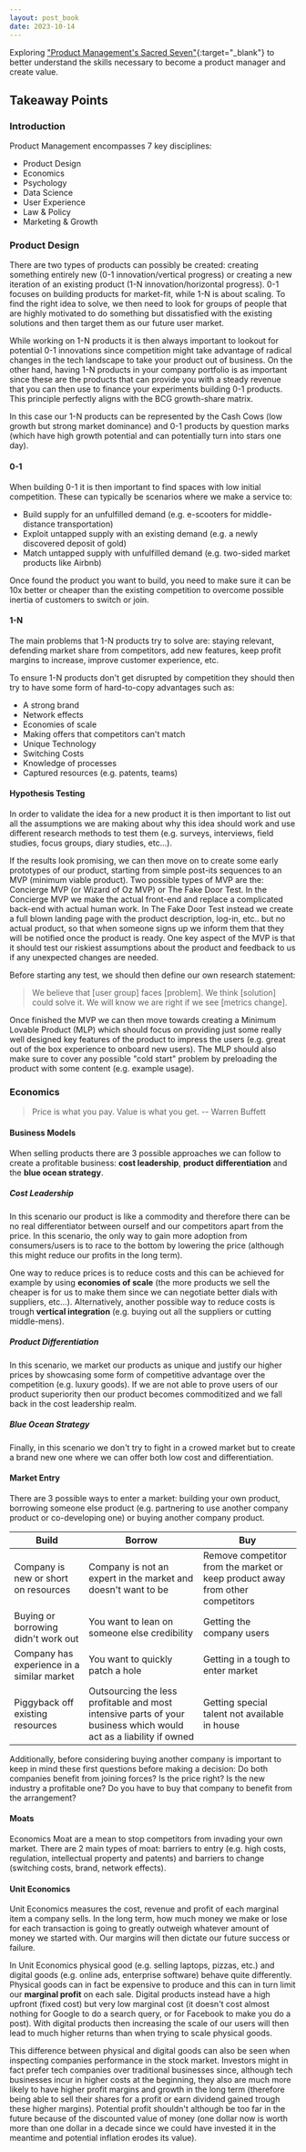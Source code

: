```yaml
---
layout: post_book
date: 2023-10-14
---
```


Exploring ["Product Management's Sacred Seven"](https://www.amazon.com/Product-Managements-Sacred-Seven-World-Class/dp/0578740583){:target="_blank"} to better understand the skills necessary to become a product manager and create value.

<!--end_excerpt-->

## Takeaway Points

### Introduction

Product Management encompasses 7 key disciplines:
- Product Design
- Economics
- Psychology
- Data Science
- User Experience
- Law & Policy
- Marketing & Growth

### Product Design
There are two types of products can possibly be created: creating something entirely new (0-1 innovation/vertical progress) or creating a new iteration of an existing product (1-N innovation/horizontal progress). 0-1 focuses on building products for market-fit, while 1-N is about scaling. To find the right idea to solve, we then need to look for groups of people that are highly motivated to do something but dissatisfied with the existing solutions and then target them as our future user market.

While working on 1-N products it is then always important to lookout for potential 0-1 innovations since competition might take advantage of radical changes in the tech landscape to take your product out of business. On the other hand, having 1-N products in your company portfolio is as important since these are the products that can provide you with a steady revenue that you can then use to finance your experiments building 0-1 products. This principle perfectly aligns with the BCG growth-share matrix. 

In this case our 1-N products can be represented by the Cash Cows (low growth but strong market dominance) and 0-1 products by question marks (which have high growth potential and can potentially turn into stars one day).

#### 0-1

When building 0-1 it is then important to find spaces with low initial competition. These can typically be scenarios where we make a service to:
- Build supply for an unfulfilled demand (e.g. e-scooters for middle-distance transportation)
- Exploit untapped supply with an existing demand (e.g. a newly discovered deposit of gold)
- Match untapped supply with unfulfilled demand (e.g. two-sided market products like Airbnb)

Once found the product you want to build, you need to make sure it can be 10x better or cheaper than the existing competition to overcome possible inertia of customers to switch or join.

#### 1-N
The main problems that 1-N products try to solve are: staying relevant, defending market share from competitors, add new features, keep profit margins to increase, improve customer experience, etc.

To ensure 1-N products don't get disrupted by competition they should then try to have some form of hard-to-copy advantages such as:
- A strong brand
- Network effects
- Economies of scale
- Making offers that competitors can't match
- Unique Technology
- Switching Costs
- Knowledge of processes
- Captured resources (e.g. patents, teams)

#### Hypothesis Testing

In order to validate the idea for a new product it is then important to list out all the assumptions we are making about why this idea should work and use different research methods to test them (e.g. surveys, interviews, field studies, focus groups, diary studies, etc...).

If the results look promising, we can then move on to create some early prototypes of our product, starting from simple post-its sequences to an MVP (minimum viable product). Two possible types of MVP are the: Concierge MVP (or Wizard of Oz MVP) or The Fake Door Test. In the Concierge MVP we make the actual front-end and replace a complicated back-end with actual human work. In The Fake Door Test instead we create a full blown landing page with the product description, log-in, etc.. but no actual product, so that when someone signs up we inform them that they will be notified once the product is ready. One key aspect of the MVP is that it should test our riskiest assumptions about the product and feedback to us if any unexpected changes are needed. 

Before starting any test, we should then define our own research statement:
> We believe that [user group] faces [problem]. We think [solution] could solve it. We will know we are right if we see [metrics change].

Once finished the MVP we can then move towards creating a Minimum Lovable Product (MLP) which should focus on providing just some really well designed key features of the product to impress the users (e.g. great out of the box experience to onboard new users). The MLP should also make sure to cover any possible "cold start" problem by preloading the product with some content (e.g. example usage).

### Economics

> Price is what you pay. Value is what you get. -- Warren Buffett

#### Business Models

When selling products there are 3 possible approaches we can follow to create a profitable business: **cost leadership**, **product differentiation** and the **blue ocean strategy**.

##### Cost Leadership

In this scenario our product is like a commodity and therefore there can be no real differentiator between ourself and our competitors apart from the price. In this scenario, the only way to gain more adoption from consumers/users is to race to the bottom by lowering the price (although this might reduce our profits in the long term). 

One way to reduce prices is to reduce costs and this can be achieved for example by using **economies of scale** (the more products we sell the cheaper is for us to make them since we can negotiate better dials with suppliers, etc...). Alternatively, another possible way to reduce costs is trough **vertical integration** (e.g. buying out all the suppliers or cutting middle-mens).

##### Product Differentiation

In this scenario, we market our products as unique and justify our higher prices by showcasing some form of competitive advantage over the competition (e.g. luxury goods). If we are not able to prove users of our product superiority then our product becomes commoditized and we fall back in the cost leadership realm.

##### Blue Ocean Strategy

Finally, in this scenario we don't try to fight in a crowed market but to create a brand new one where we can offer both low cost and differentiation.

#### Market Entry

There are 3 possible ways to enter a market: building your own product, borrowing someone else product (e.g. partnering to use another company product or co-developing one) or buying another company product.

| Build | Borrow | Buy |
| ----------- | ----------- | ----------- |
| Company is new or short on resources | Company is not an expert in the market and doesn't want to be | Remove competitor from the market or keep product away from other competitors |
| Buying or borrowing didn't work out | You want to lean on someone else credibility | Getting the company users |
| Company has experience in a similar market | You want to quickly patch a hole | Getting in a tough to enter market |
| Piggyback off existing resources | Outsourcing the less profitable and most intensive parts of your business which would act as a liability if owned | Getting special talent not available in house |

Additionally, before considering buying another company is important to keep in mind these first questions before making a decision: Do both companies benefit from joining forces? Is the price right? Is the new industry a profitable one? Do you have to buy that company to benefit from the arrangement?

#### Moats

Economics Moat are a mean to stop competitors from invading your own market. There are 2 main types of moat: barriers to entry (e.g. high costs, regulation, intellectual property and patents) and barriers to change (switching costs, brand, network effects).

#### Unit Economics

Unit Economics measures the cost, revenue and profit of each marginal item a company sells. In the long term, how much money we make or lose for each transaction is going to greatly outweigh whatever amount of money we started with. Our margins will then dictate our future success or failure.

In Unit Economics physical good (e.g. selling laptops, pizzas, etc.) and digital goods (e.g. online ads, enterprise software) behave quite differently. Physical goods can in fact be expensive to produce and this can in turn limit our **marginal profit** on each sale. Digital products instead have a high upfront (fixed cost) but very low marginal cost (it doesn't cost almost nothing for Google to do a search query, or for Facebook to make you do a post). With digital products then increasing the scale of our users will then lead to much higher returns than when trying to scale physical goods.

This difference between physical and digital goods can also be seen when inspecting companies performance in the stock market. Investors might in fact prefer tech companies over traditional businesses since, although tech businesses incur in higher costs at the beginning, they also are much more likely to have higher profit margins and growth in the long term (therefore being able to sell their shares for a profit or earn dividend gained trough these higher margins). Potential profit shouldn't although be too far in the future because of the discounted value of money (one dollar now is worth more than one dollar in a decade since we could have invested it in the meantime and potential inflation erodes its value).